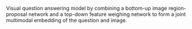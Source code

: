 Visual question answering model by combining a bottom-up image region-proposal network and a top-down feature weighing network to form a joint multimodal embedding of the question and image.
